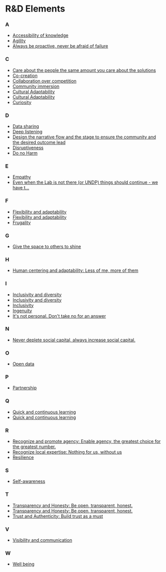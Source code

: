 # R&D Elements


<div class=multicol>

<div>

### A

- [Accessibility of knowledge](/RnD-Archive/elements/principles/?doc=Accessibility%20of%20knowledge)
- [Agility](/RnD-Archive/elements/principles/?doc=Agility)
- [Always be proactive, never be afraid of failure](/RnD-Archive/elements/principles/?doc=Always%20be%20proactive%20never%20be%20afraid%20of%20failure)
</div>

<div>

### C

- [Care about the people the same amount you care about the solutions](/RnD-Archive/elements/principles/?doc=Care%20about%20the%20people%20the%20same%20amount%20you%20care%20about%20the%20solutions)
- [Co-creation](/RnD-Archive/elements/principles/?doc=Co-creation)
- [Collaboration over competition](/RnD-Archive/elements/principles/?doc=Collaboration)
- [Community immersion](/RnD-Archive/elements/principles/?doc=Immersion%20and%20engagemen)
- [Cultural Adaptability](/RnD-Archive/elements/principles/?doc=Adaptability)
- [Cultural Adaptability](/RnD-Archive/elements/principles/?doc=Cultural%20adaptability)
- [Curiosity](/RnD-Archive/elements/principles/?doc=Curiosity)
</div>

<div>

### D

- [Data sharing](/RnD-Archive/elements/principles/?doc=Data%20sharing)
- [Deep listening](/RnD-Archive/elements/principles/?doc=Deep%20listening%20to%20map%20beyond%20the%20intangible)
- [Design the narrative flow and the stage to ensure the community and the desired outcome lead](/RnD-Archive/elements/principles/?doc=Design)
- [Disruptiveness](/RnD-Archive/elements/principles/?doc=Disruptiveness)
- [Do no Harm](/RnD-Archive/elements/principles/?doc=Do%20no%20harm)
</div>

<div>

### E

- [Empathy](/RnD-Archive/elements/principles/?doc=Empathy)
- [Even when the Lab is not there (or UNDP) things should continue - we have t…](/RnD-Archive/elements/principles/?doc=Even%20when%20the%20Lab%20is%20not%20there%20things%20should%20continue)
</div>

<div>

### F

- [Flexibility and adaptability](/RnD-Archive/elements/principles/?doc=Flexibility%20and%20adaptability)
- [Flexibility and adaptability](/RnD-Archive/elements/principles/?doc=Time%20management%20and%20adaptability)
- [Frugality](/RnD-Archive/elements/principles/?doc=Frugality)
</div>

<div>

### G

- [Give the space to others to shine](/RnD-Archive/elements/principles/?doc=Give%20the%20space%20to%20others%20to%20shine)
</div>

<div>

### H

- [Human centering and adaptability: Less of me, more of them](/RnD-Archive/elements/principles/?doc=Human%20centering%20and%20adaptability)
</div>

<div>

### I

- [Inclusivity and diversity](/RnD-Archive/elements/principles/?doc=Diversity)
- [Inclusivity and diversity](/RnD-Archive/elements/principles/?doc=Inclusivity%20and%20diversity)
- [Inclusivity](/RnD-Archive/elements/principles/?doc=Inclusivity)
- [Ingenuity](/RnD-Archive/elements/principles/?doc=Ingenuity)
- [It's not personal. Don't take no for an answer](/RnD-Archive/elements/principles/?doc=It%27s%20not%20personal)
</div>

<div>

### N

- [Never deplete social capital, always increase social capital.](/RnD-Archive/elements/principles/?doc=Always%20increase%20social%20capital)
</div>

<div>

### O

- [Open data](/RnD-Archive/elements/principles/?doc=Be%20open%20by%20default)
</div>

<div>

### P

- [Partnership](/RnD-Archive/elements/principles/?doc=Patnership)
</div>

<div>

### Q

- [Quick and continuous learning](/RnD-Archive/elements/principles/?doc=Continuous%20learning)
- [Quick and continuous learning](/RnD-Archive/elements/principles/?doc=Quick%20and%20continuous%20learning)
</div>

<div>

### R

- [Recognize and promote agency: Enable agency, the greatest choice for the greatest number.](/RnD-Archive/elements/principles/?doc=Recognize%20and%20promote%20agency)
- [Recognize local expertise: Nothing for us, without us](/RnD-Archive/elements/principles/?doc=Recognize%20local%20expertise)
- [Resilience](/RnD-Archive/elements/principles/?doc=Resilience)
</div>

<div>

### S

- [Self-awareness](/RnD-Archive/elements/principles/?doc=Self-awareness)
</div>

<div>

### T

- [Transparency and Honesty: Be open, transparent, honest.](/RnD-Archive/elements/principles/?doc=Prioritize%20transparency%20in%20methods%20and%20openness%20in%20sharing%20data%20and%20results)
- [Transparency and Honesty: Be open, transparent, honest.](/RnD-Archive/elements/principles/?doc=Transparency%20and%20Honesty)
- [Trust and Authenticity: Build trust as a must](/RnD-Archive/elements/principles/?doc=Trust)
</div>

<div>

### V

- [Visibility and communication](/RnD-Archive/elements/principles/?doc=Communication%20skills)
</div>

<div>

### W

- [Well being](/RnD-Archive/elements/principles/?doc=Well%20being)
</div>
</div>